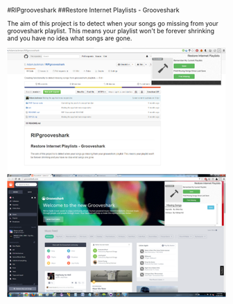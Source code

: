 #RIPgrooveshark
##Restore Internet Playlists - Grooveshark

The aim of this project is to detect when your songs go missing from your grooveshark playlist.
This means your playlist won't be forever shrinking and you have no idea what songs are gone.

![alt tag](https://github.com/AdamJackman/RIPgrooveshark/blob/master/ext/RIPGroovesharkScreencap.png)
![alt tag](https://github.com/AdamJackman/RIPgrooveshark/blob/master/ext/screencap.png)
